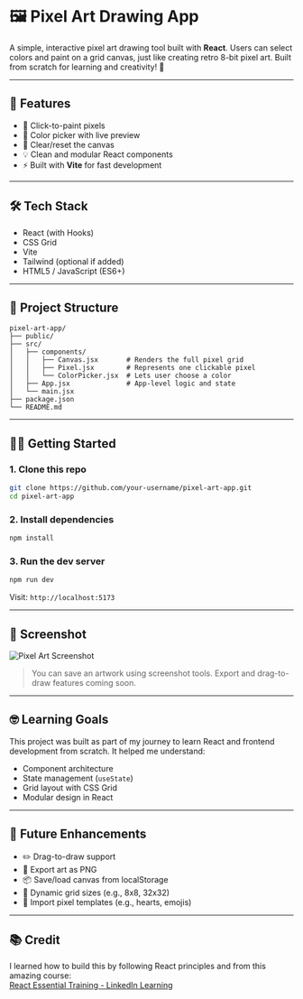 # 🖼️ Pixel Art Drawing App

A simple, interactive pixel art drawing tool built with **React**. Users can select colors and paint on a grid canvas, just like creating retro 8-bit pixel art. Built from scratch for learning and creativity! 🎨

---

## 🚀 Features

- 🎨 Click-to-paint pixels
- 🌈 Color picker with live preview
- 🧼 Clear/reset the canvas
- 💡 Clean and modular React components
- ⚡ Built with **Vite** for fast development

---

## 🛠️ Tech Stack

- React (with Hooks)
- CSS Grid
- Vite
- Tailwind (optional if added)
- HTML5 / JavaScript (ES6+)

---

## 📂 Project Structure

```
pixel-art-app/
├── public/
├── src/
│   ├── components/
│   │   ├── Canvas.jsx       # Renders the full pixel grid
│   │   ├── Pixel.jsx        # Represents one clickable pixel
│   │   └── ColorPicker.jsx  # Lets user choose a color
│   ├── App.jsx              # App-level logic and state
│   └── main.jsx
├── package.json
└── README.md
```

---

## 🧑‍💻 Getting Started

### 1. Clone this repo

```bash
git clone https://github.com/your-username/pixel-art-app.git
cd pixel-art-app
```

### 2. Install dependencies

```bash
npm install
```

### 3. Run the dev server

```bash
npm run dev
```

Visit: `http://localhost:5173`

---

## 📸 Screenshot


![Pixel Art Screenshot](<img width="392" alt="image" src="https://github.com/arrysoni/pixel-art-app/blob/main/src/images/Screenshot%202025-06-16%20at%204.14.23%E2%80%AFPM.png" />
)

> You can save an artwork using screenshot tools. Export and drag-to-draw features coming soon.

---

## 🤓 Learning Goals

This project was built as part of my journey to learn React and frontend development from scratch. It helped me understand:

- Component architecture
- State management (`useState`)
- Grid layout with CSS Grid
- Modular design in React

---

## 📌 Future Enhancements

- ✏️ Drag-to-draw support
- 🧾 Export art as PNG
- 📦 Save/load canvas from localStorage
- 🔢 Dynamic grid sizes (e.g., 8x8, 32x32)
- 👾 Import pixel templates (e.g., hearts, emojis)

---

## 📚 Credit

I learned how to build this by following React principles and from this amazing course:  
[React Essential Training - LinkedIn Learning](https://www.linkedin.com/learning/react-essential-training/creating-a-project-with-next-js)


